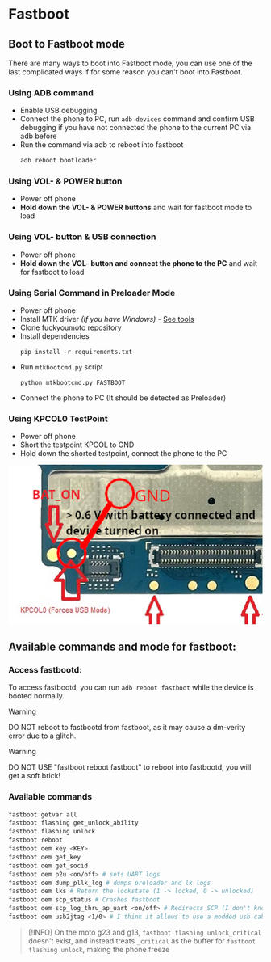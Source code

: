 # Fastboot

## Boot to Fastboot mode
There are many ways to boot into Fastboot mode, you can use one of the last complicated ways if for some reason you can't boot into Fastboot.

### Using ADB command
- Enable USB debugging
- Connect the phone to PC, run ```adb devices``` command and confirm USB debugging if you have not connected the phone to the current PC via adb before
- Run the command via adb to reboot into fastboot
    ```sh
    adb reboot bootloader
    ```

### Using VOL- & POWER button
- Power off phone
- **Hold down the VOL- & POWER buttons** and wait for fastboot mode to load

### Using VOL- button & USB connection
- Power off phone
- **Hold down the VOL- button and connect the phone to the PC** and wait for fastboot to load

### Using Serial Command in Preloader Mode
- Power off phone
- Install MTK driver _(If you have Windows)_ - [See tools](../dev/tools.md)
- Clone [fuckyoumoto repository](https://github.com/moto-penangf/fuckyoumoto)
- Install dependencies
    ```shell
    pip install -r requirements.txt
    ```
- Run ``mtkbootcmd.py`` script
    ```shell
    python mtkbootcmd.py FASTBOOT
    ```
- Connect the phone to PC (It should be detected as Preloader)

### Using KPCOL0 TestPoint
- Power off phone
- Short the testpoint KPCOL to GND
- Hold down the shorted testpoint, connect the phone to the PC

![Image](../files/assets/pcs-mode-kpcol0.png)

## Available commands and mode for fastboot:

### Access fastbootd:
To access fastbootd, you can run `adb reboot fastboot` while the device is booted normally.

> [!WARNING]
> DO NOT reboot to fastbootd from fastboot, as it may cause a dm-verity error due to a glitch.

> [!WARNING]
> DO NOT USE "fastboot reboot fastboot" to reboot into fastbootd, you will get a soft brick!

### Available commands

```sh
fastboot getvar all
fastboot flashing get_unlock_ability
fastboot flashing unlock
fastboot reboot
fastboot oem key <KEY>
fastboot oem get_key
fastboot oem get_socid
fastboot oem p2u <on/off> # sets UART logs
fastboot oem dump_pllk_log # dumps preloader and lk logs
fastboot oem lks # Return the lockstate (1 -> locked, 0 -> unlocked)
fastboot oem scp_status # Crashes fastboot
fastboot oem scp_log_thru_ap_uart <on/off> # Redirects SCP (I don't know what it is) to UART
fastboot oem usb2jtag <1/0> # I think it allows to use a modded usb cable as a JTAG?
```

> [!INFO]
> On the moto g23 and g13, `fastboot flashing unlock_critical` doesn't exist, and instead treats `_critical` as the buffer for
> `fastboot flashing unlock`, making the phone freeze
